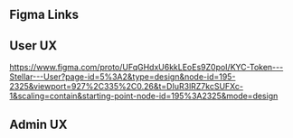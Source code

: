 ## Figma Links 

## User UX
https://www.figma.com/proto/UFqGHdxU6kkLEoEs9Z0poI/KYC-Token---Stellar---User?page-id=5%3A2&type=design&node-id=195-2325&viewport=927%2C335%2C0.26&t=DIuR3lRZ7kcSUFXc-1&scaling=contain&starting-point-node-id=195%3A2325&mode=design

## Admin UX

